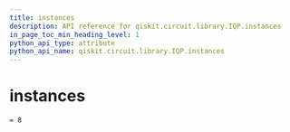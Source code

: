 ```yaml
---
title: instances
description: API reference for qiskit.circuit.library.IQP.instances
in_page_toc_min_heading_level: 1
python_api_type: attribute
python_api_name: qiskit.circuit.library.IQP.instances
---
```


# instances

<span id="qiskit.circuit.library.IQP.instances" />

`= 8`

